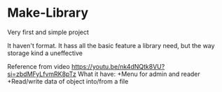 # Make-Library
Very first and simple project

It haven't format. It hass all the basic feature a library need, but the way storage kind a uneffective

Reference from video  https://youtu.be/nk4dNQtk8VU?si=zbdMFyLfvmRK8pTz
What it have:
+Menu for admin and reader
+Read/write data of object into/from a file
